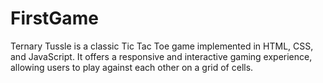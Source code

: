 # FirstGame
Ternary Tussle is a classic Tic Tac Toe game implemented in HTML, CSS, and JavaScript. It offers a responsive and interactive gaming experience, allowing users to play against each other on a grid of cells.
